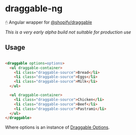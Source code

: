 # draggable-ng
🖯 Angular wrapper for [@shopify/draggable](https://github.com/Shopify/draggable)


_This is a very early alpha build not suitable for production use_

## Usage

```html

<draggable options=options>
  <ul draggable-container>
    <li class="draggable-source">Bread</li>
    <li class="draggable-source">Eggs</li>
    <li class="draggable-source">Milk</li>
  </ul>

  <ul draggable-container>
    <li class="draggable-source">Chicken</li>
    <li class="draggable-source">Beef</li>
    <li class="draggable-source">Pastrami</li>
  </ul>
</draggable>
```
Where options is an instance of [Draggable Options](https://github.com/Shopify/draggable/tree/master/src/Draggable#options).

